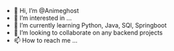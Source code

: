 - 👋 Hi, I’m @Animeghost
- 👀 I’m interested in ...
- 🌱 I’m currently learning Python, Java, SQl, Springboot
- 💞️ I’m looking to collaborate on any backend projects
- 📫 How to reach me ...

<!---
Animeghost/Animeghost is a ✨ special ✨ repository because its `README.md` (this file) appears on your GitHub profile.
You can click the Preview link to take a look at your changes.
--->
